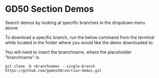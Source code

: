 # GD50 Section Demos

Search demos by looking at specific branches in the dropdown menu above.

To download a specific branch, run the below command from the terminal while located in the folder where you would like the demo downloaded to.


You will need to insert the branchname, where the placeholder "branchname" is.

```
git clone -b <branchname> --single-branch https://github.com/games50/section-demos.git
```

